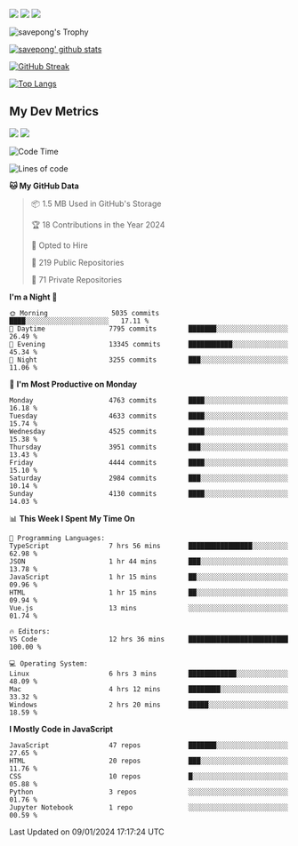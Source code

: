 [<img src="https://img.shields.io/badge/pongsiri.pisutakarathada.com-%230077B5.svg?&style=for-the-badge&color=orange" />](https://pongsiri.pisutakarathada.com)
[<img src="https://img.shields.io/badge/apps.saveworld.co-%230077B5.svg?&style=for-the-badge&color=2aa889" />](https://apps.saveworld.co)
[<img src="https://img.shields.io/badge/linkedin-%230077B5.svg?&style=for-the-badge&logo=linkedin&logoColor=white" />](https://www.linkedin.com/in/savepong)

![savepong's Trophy](https://github-profile-trophy.vercel.app/?username=savepong&theme=flat&rank=SECRET,SSS,SS,S,AAA,AA,A&margin-w=15&no-bg=true&no-frame=true)

[![savepong' github stats](https://github-readme-stats.vercel.app/api?username=savepong&show_icons=true&count_private=true&theme=gotham&hide_border=true&bg_color=00000000&text_color=768390FF)](https://pongsiri.pisutakarathada.com/posts/stats)

[![GitHub Streak](https://github-readme-streak-stats.herokuapp.com?user=savepong&theme=gotham&hide_border=true&background=00000000&dates=768390FF)](https://pongsiri.pisutakarathada.com/posts/stats)

[![Top Langs](https://github-readme-stats.vercel.app/api/top-langs/?username=savepong&layout=compact&langs_count=10&theme=gotham&hide_border=true&bg_color=00000000&text_color=768390FF)](https://pongsiri.pisutakarathada.com/posts/stats)

<!-- [![savepong's wakatime stats](https://github-readme-stats.vercel.app/api/wakatime?username=@savepong&layout=default&theme=gotham&hide_border=true&bg_color=00000000&text_color=768390FF)](https://pongsiri.pisutakarathada.com/posts/stats) -->

## My Dev Metrics

[![](https://komarev.com/ghpvc/?username=savepong&color=blue&label=Profile%20Views)](https://github.com/savepong)
[![](https://img.shields.io/github/followers/savepong?label=GitHub%20Followers)](https://github.com/savepong)

<!--START_SECTION:waka-->
![Code Time](http://img.shields.io/badge/Code%20Time-1%2C416%20hrs%2028%20mins-blue)

![Lines of code](https://img.shields.io/badge/From%20Hello%20World%20I%27ve%20Written-56.3%20million%20lines%20of%20code-blue)

**🐱 My GitHub Data** 

> 📦 1.5 MB Used in GitHub's Storage 
 > 
> 🏆 18 Contributions in the Year 2024
 > 
> 💼 Opted to Hire
 > 
> 📜 219 Public Repositories 
 > 
> 🔑 71 Private Repositories 
 > 
**I'm a Night 🦉** 

```text
🌞 Morning                5035 commits        ████░░░░░░░░░░░░░░░░░░░░░   17.11 % 
🌆 Daytime                7795 commits        ███████░░░░░░░░░░░░░░░░░░   26.49 % 
🌃 Evening                13345 commits       ███████████░░░░░░░░░░░░░░   45.34 % 
🌙 Night                  3255 commits        ███░░░░░░░░░░░░░░░░░░░░░░   11.06 % 
```
📅 **I'm Most Productive on Monday** 

```text
Monday                   4763 commits        ████░░░░░░░░░░░░░░░░░░░░░   16.18 % 
Tuesday                  4633 commits        ████░░░░░░░░░░░░░░░░░░░░░   15.74 % 
Wednesday                4525 commits        ████░░░░░░░░░░░░░░░░░░░░░   15.38 % 
Thursday                 3951 commits        ███░░░░░░░░░░░░░░░░░░░░░░   13.43 % 
Friday                   4444 commits        ████░░░░░░░░░░░░░░░░░░░░░   15.10 % 
Saturday                 2984 commits        ███░░░░░░░░░░░░░░░░░░░░░░   10.14 % 
Sunday                   4130 commits        ████░░░░░░░░░░░░░░░░░░░░░   14.03 % 
```


📊 **This Week I Spent My Time On** 

```text
💬 Programming Languages: 
TypeScript               7 hrs 56 mins       ████████████████░░░░░░░░░   62.98 % 
JSON                     1 hr 44 mins        ███░░░░░░░░░░░░░░░░░░░░░░   13.78 % 
JavaScript               1 hr 15 mins        ██░░░░░░░░░░░░░░░░░░░░░░░   09.96 % 
HTML                     1 hr 15 mins        ██░░░░░░░░░░░░░░░░░░░░░░░   09.94 % 
Vue.js                   13 mins             ░░░░░░░░░░░░░░░░░░░░░░░░░   01.74 % 

🔥 Editors: 
VS Code                  12 hrs 36 mins      █████████████████████████   100.00 % 

💻 Operating System: 
Linux                    6 hrs 3 mins        ████████████░░░░░░░░░░░░░   48.09 % 
Mac                      4 hrs 12 mins       ████████░░░░░░░░░░░░░░░░░   33.32 % 
Windows                  2 hrs 20 mins       █████░░░░░░░░░░░░░░░░░░░░   18.59 % 
```

**I Mostly Code in JavaScript** 

```text
JavaScript               47 repos            ███████░░░░░░░░░░░░░░░░░░   27.65 % 
HTML                     20 repos            ███░░░░░░░░░░░░░░░░░░░░░░   11.76 % 
CSS                      10 repos            █░░░░░░░░░░░░░░░░░░░░░░░░   05.88 % 
Python                   3 repos             ░░░░░░░░░░░░░░░░░░░░░░░░░   01.76 % 
Jupyter Notebook         1 repo              ░░░░░░░░░░░░░░░░░░░░░░░░░   00.59 % 
```




 Last Updated on 09/01/2024 17:17:24 UTC
<!--END_SECTION:waka-->

<!--
**savepong/savepong** is a ✨ _special_ ✨ repository because its `README.md` (this file) appears on your GitHub profile.

Here are some ideas to get you started:

- 🔭 I’m currently working on WebComponents and TypeScript.
- 🌱 I’m currently learning ...
- 👯 I’m looking to collaborate on ...
- 🤔 I’m looking for help with ...
- 💬 Ask me about ...
- 📫 How to reach me: ...
- 😄 Pronouns: ...
- ⚡ Fun fact: ...
-->
